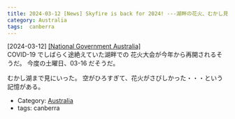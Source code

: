 ```yaml
---
title: 2024-03-12 [News] Skyfire is back for 2024! ---湖畔の花火、むかし見に行った
category: Australia
tags:  canberra
---
```


[2024-03-12] [[National Government Australia]](https://www.nca.gov.au/events/skyfire-2024	)  
 COVID-19 でしばらく途絶えていた湖畔での
花火大会が今年から再開されるそうだ。
今度の土曜日、03-16 だそうだ。

 むかし湖まで見にいった。
空がひろすぎて、花火がさびしかった・・・という記憶がある。

- Category: [Australia](https://merapano.github.io/categories.html#Australia)
- tags:  canberra

